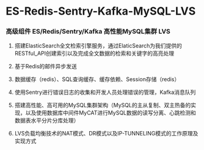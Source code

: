 # ES-Redis-Sentry-Kafka-MySQL-LVS
### 高级组件 ES/Redis/Sentry/Kafka 高性能MySQL集群 LVS

1. 搭建ElasticSearch全文检索引擎服务，通过ElaticSearch为我们提供的RESTful_API创建索引以及完成全文数据的检索和关键字的高亮处理

1. 基于Redis的邮件异步发送

1. 数据缓存（redis）、SQL查询缓存、缓存依赖、Session存储（redis）

1. 使用Sentry进行错误日志的收集和开发人员处理错误的管理，Kafka消息队列

1. 搭建高性能、高可用的MySQL集群架构（MySQL的主从复制、双主热备的实现，以及使用数据库中间件MyCAT进行MySQL数据的读写分离、心跳检测和数据表水平分片分库处理）

1. LVS负载均衡技术的NAT模式、DR模式以及IP-TUNNELING模式的工作原理及实现方式
